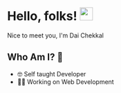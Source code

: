 # Hello, folks! <img src="https://raw.githubusercontent.com/MartinHeinz/MartinHeinz/master/wave.gif" width="30px" height="30px">

Nice to meet you, I'm Dai Chekkal

## Who Am I? 🤠

- 🤓 Self taught Developer 
- 👩‍💻 Working on Web Development 
